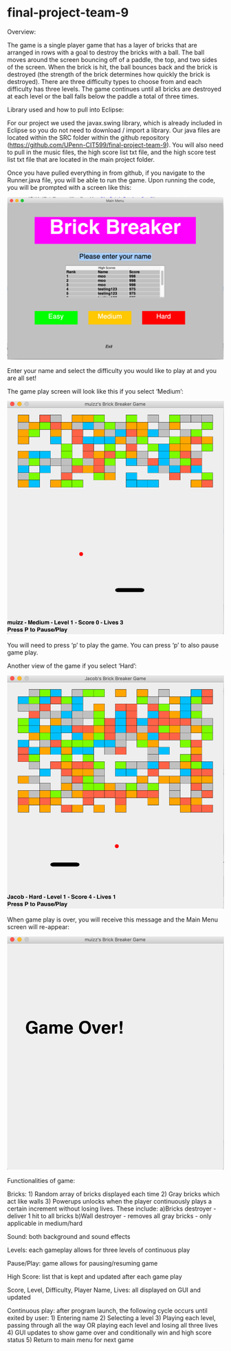 # final-project-team-9


Overview:

The game is a single player game that has a layer of bricks that are arranged in rows with a goal to destroy the bricks with a ball. The ball moves around the screen bouncing off of a paddle, the top, and two sides of the screen. When the brick is hit, the ball bounces back and the brick is destroyed (the strength of the brick determines how quickly the brick is destroyed). There are three difficulty types to choose from and each difficulty has three levels. The game continues until all bricks are destroyed at each level or the ball falls below the paddle a total of three times. 

Library used and how to pull into Eclipse:

For our project we used the javax.swing library, which is already included in Eclipse so you do not need to download / import a library. Our java files are located within the SRC folder within the github repository (https://github.com/UPenn-CIT599/final-project-team-9). You will also need to pull in the music files, the high score list txt file, and the high score test list txt file that are located in the main project folder. 

Once you have pulled everything in from github, if you navigate to the Runner.java file, you will be able to run the game. Upon running the code, you will be prompted with a screen like this: 

![alt text](https://github.com/UPenn-CIT599/final-project-team-9/blob/master/Screen%20Shot%202020-04-23%20at%204.33.00%20PM.png)

Enter your name and select the difficulty you would like to play at and you are all set!

The game play screen will look like this if you select ‘Medium’: 

![alt text](https://github.com/UPenn-CIT599/final-project-team-9/blob/master/Screen%20Shot%202020-04-23%20at%204.34.15%20PM.png)

You will need to press ‘p’ to play the game. You can press ‘p’ to also pause game play. 

Another view of the game if you select ‘Hard’:

![alt text](https://github.com/UPenn-CIT599/final-project-team-9/blob/master/Screen%20Shot%202020-04-23%20at%204.53.46%20PM.png)

When game play is over, you will receive this message and the Main Menu screen will re-appear: 

![alt text](https://github.com/UPenn-CIT599/final-project-team-9/blob/master/Screen%20Shot%202020-04-23%20at%204.40.31%20PM.png)

Functionalities of game:

  Bricks: 
    1) Random array of bricks displayed each time
    2) Gray bricks which act like walls
    3) Powerups unlocks when the player continuously plays a certain increment without losing lives. These include:
      a)Bricks destroyer - deliver 1 hit to all bricks
      b)Wall destroyer - removes all gray bricks - only applicable in medium/hard
      
  Sound: both background and sound effects
  
  Levels: each gameplay allows for three levels of continuous play
  
  Pause/Play: game allows for pausing/resuming game
  
  High Score: list that is kept and updated after each game play
  
  Score, Level, Difficulty, Player Name, Lives: all displayed on GUI and updated 
  
  Continuous play: after program launch, the following cycle occurs until exited by user:
    1) Entering name
    2) Selecting a level
    3) Playing each level, passing through all the way OR playing each level and losing all three lives
    4) GUI updates to show game over and conditionally win and high score status
    5) Return to main menu for next game
